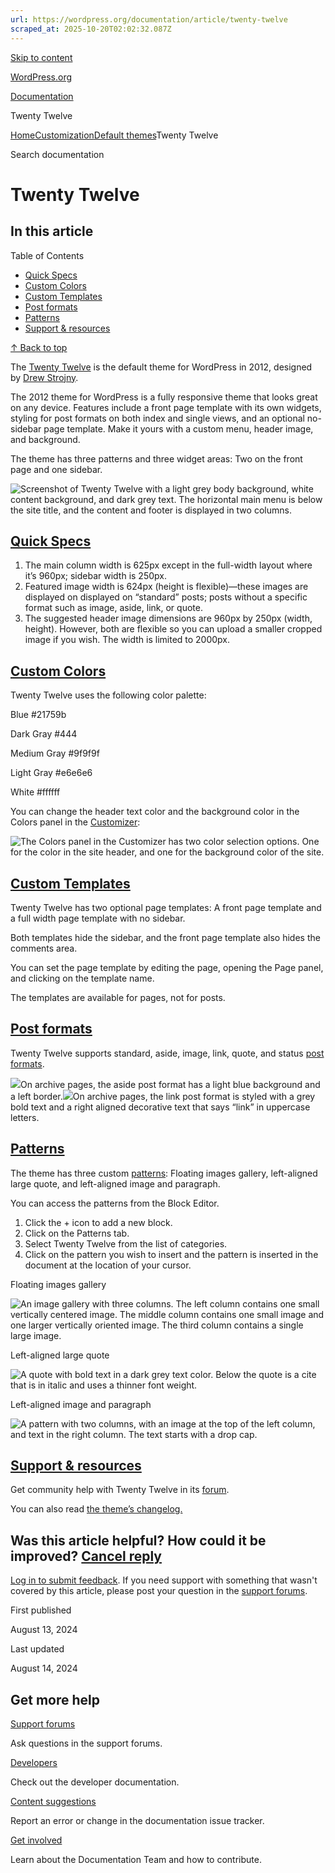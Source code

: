 ```yaml
---
url: https://wordpress.org/documentation/article/twenty-twelve
scraped_at: 2025-10-20T02:02:32.087Z
---
```


[Skip to content](https://wordpress.org/documentation/article/twenty-twelve/#wp--skip-link--target)

[WordPress.org](https://wordpress.org/)

[Documentation](https://wordpress.org/documentation)

Twenty Twelve

[Home](https://wordpress.org/documentation)[Customization](https://wordpress.org/documentation/customization/)[Default themes](https://wordpress.org/documentation/category/default-themes/)Twenty Twelve

Search documentation

# Twenty Twelve

## In this article

Table of Contents

- [Quick Specs](https://wordpress.org/documentation/article/twenty-twelve/#quick-specs)
- [Custom Colors](https://wordpress.org/documentation/article/twenty-twelve/#custom-colors)
- [Custom Templates](https://wordpress.org/documentation/article/twenty-twelve/#custom-templates)
- [Post formats](https://wordpress.org/documentation/article/twenty-twelve/#post-formats)
- [Patterns](https://wordpress.org/documentation/article/twenty-twelve/#patterns)
- [Support & resources](https://wordpress.org/documentation/article/twenty-twelve/#support-resources)

[↑ Back to top](https://wordpress.org/documentation/article/twenty-twelve/#wp--skip-link--target)

The [Twenty Twelve](https://wordpress.org/themes/twentytwelve/) is the default theme for WordPress in 2012, designed by [Drew Strojny](https://profiles.wordpress.org/drewstrojny/).

The 2012 theme for WordPress is a fully responsive theme that looks great on any device. Features include a front page template with its own widgets, styling for post formats on both index and single views, and an optional no-sidebar page template. Make it yours with a custom menu, header image, and background.

The theme has three patterns and three widget areas: Two on the front page and one sidebar.

![Screenshot of Twenty Twelve with a light grey body background, white content background, and dark grey text. The horizontal main menu is below the site title, and the content and footer is displayed in two columns.](https://wordpress.org/documentation/files/2024/04/Twenty_Twelve_Theme.png)

## [Quick Specs](https://wordpress.org/documentation/article/twenty-twelve/\#quick-specs)

1. The main column width is 625px except in the full-width layout where it’s 960px; sidebar width is 250px.
2. Featured image width is 624px (height is flexible)—these images are displayed on displayed on “standard” posts; posts without a specific format such as image, aside, link, or quote.
3. The suggested header image dimensions are 960px by 250px (width, height). However, both are flexible so you can upload a smaller cropped image if you wish. The width is limited to 2000px.

## [Custom Colors](https://wordpress.org/documentation/article/twenty-twelve/\#custom-colors)

Twenty Twelve uses the following color palette:

Blue #21759b

Dark Gray #444

Medium Gray #9f9f9f

Light Gray #e6e6e6

White #ffffff

You can change the header text color and the background color in the Colors panel in the [Customizer](https://wordpress.org/documentation/article/customizer/):

![The Colors panel in the Customizer has two color selection options. One for the color in the site header, and one for the background color of the site.](https://wordpress.org/documentation/files/2024/07/Twenty-Twelve-customizer-color.png)

## [Custom Templates](https://wordpress.org/documentation/article/twenty-twelve/\#custom-templates)

Twenty Twelve has two optional page templates: A front page template and a full width page template with no sidebar.

Both templates hide the sidebar, and the front page template also hides the comments area.

You can set the page template by editing the page, opening the Page panel, and clicking on the template name.

The templates are available for pages, not for posts.

## [Post formats](https://wordpress.org/documentation/article/twenty-twelve/\#post-formats)

Twenty Twelve supports standard, aside, image, link, quote, and status [post formats](https://developer.wordpress.org/advanced-administration/wordpress/post-formats/).

![](https://wordpress.org/documentation/files/2024/07/Twenty-Twelve-aside.png)On archive pages, the aside post format has a light blue background and a left border.![](https://wordpress.org/documentation/files/2024/07/Twenty-Twelve-link.png)On archive pages, the link post format is styled with a grey bold text and a right aligned decorative text that says “link” in uppercase letters.

## [Patterns](https://wordpress.org/documentation/article/twenty-twelve/\#patterns)

The theme has three custom [patterns](https://wordpress.org/documentation/article/block-pattern/): Floating images gallery, left-aligned large quote, and left-aligned image and paragraph.

You can access the patterns from the Block Editor.

1. Click the + icon to add a new block.
2. Click on the Patterns tab.
3. Select Twenty Twelve from the list of categories.
4. Click on the pattern you wish to insert and the pattern is inserted in the document at the location of your cursor.

Floating images gallery

![An image gallery with three columns. The left column contains one small vertically centered image. The middle column contains one small image and one larger vertically oriented image. The third column contains a single large image.](https://wordpress.org/documentation/files/2024/07/Twenty-Twelve-pattern-gallery.jpg)

Left-aligned large quote

![A quote with bold text in a dark grey text color. Below the quote is a cite that is in italic and uses a thinner font weight.](https://wordpress.org/documentation/files/2024/07/Twenty-Twelve-pattern-quote.png)

Left-aligned image and paragraph

![A pattern with two columns, with an image at the top of the left column, and text in the right column. The text starts with a drop cap.](https://wordpress.org/documentation/files/2024/07/Twenty-Twelve-pattern-left-aligned-image-and-text.jpg)

## [Support & resources](https://wordpress.org/documentation/article/twenty-twelve/\#support-resources)

Get community help with Twenty Twelve in its [forum](https://wordpress.org/support/theme/twentytwelve/).

You can also read [the theme’s changelog.](https://wordpress.org/documentation/article/twenty-twelve-changelog/)

## Was this article helpful? How could it be improved? [Cancel reply](https://wordpress.org/documentation/article/twenty-twelve/\#respond)

[Log in to submit feedback](https://login.wordpress.org/?redirect_to=https%3A%2F%2Fwordpress.org%2Fdocumentation%2Farticle%2Ftwenty-twelve%2F&locale=en_US). If you need support with something that wasn't covered by this article, please post your question in the [support forums](https://wordpress.org/support/forums/).

First published

August 13, 2024

Last updated

August 14, 2024

## Get more help

[Support forums](https://wordpress.org/support/forums/)

Ask questions in the support forums.

[Developers](https://developer.wordpress.org/)

Check out the developer documentation.

[Content suggestions](https://github.com/WordPress/Documentation-Issue-Tracker/issues)

Report an error or change in the documentation issue tracker.

[Get involved](https://make.wordpress.org/docs/)

Learn about the Documentation Team and how to contribute.